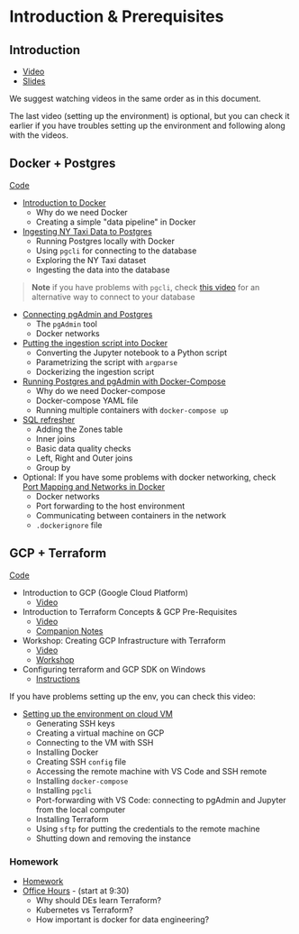# Introduction & Prerequisites

## Introduction

* [Video](https://www.youtube.com/watch?v=bkJZDmreIpA&list=PL3MmuxUbc_hJed7dXYoJw8DoCuVHhGEQb)
* [Slides](https://www.slideshare.net/AlexeyGrigorev/data-engineering-zoomcamp-introduction)

We suggest watching videos in the same order as in this document.

The last video (setting up the environment) is optional, but you can check it earlier
if you have troubles setting up the environment and following along with the videos.

## Docker + Postgres

[Code](code/1_docker_sql)

* [Introduction to Docker](https://www.youtube.com/watch?v=EYNwNlOrpr0&list=PL3MmuxUbc_hJed7dXYoJw8DoCuVHhGEQb)
  * Why do we need Docker
  * Creating a simple "data pipeline" in Docker
* [Ingesting NY Taxi Data to Postgres](https://www.youtube.com/watch?v=2JM-ziJt0WI&list=PL3MmuxUbc_hJed7dXYoJw8DoCuVHhGEQb)
  * Running Postgres locally with Docker
  * Using `pgcli` for connecting to the database
  * Exploring the NY Taxi dataset
  * Ingesting the data into the database

> **Note** if you have problems with `pgcli`, check [this video](https://www.youtube.com/watch?v=3IkfkTwqHx4&list=PL3MmuxUbc_hJed7dXYoJw8DoCuVHhGEQb) for an alternative way to connect to your database

* [Connecting pgAdmin and Postgres](https://www.youtube.com/watch?v=hCAIVe9N0ow&list=PL3MmuxUbc_hJed7dXYoJw8DoCuVHhGEQb)
  * The `pgAdmin` tool
  * Docker networks
* [Putting the ingestion script into Docker](https://www.youtube.com/watch?v=B1WwATwf-vY&list=PL3MmuxUbc_hJed7dXYoJw8DoCuVHhGEQb)
  * Converting the Jupyter notebook to a Python script
  * Parametrizing the script with `argparse`
  * Dockerizing the ingestion script
* [Running Postgres and pgAdmin with Docker-Compose](https://www.youtube.com/watch?v=hKI6PkPhpa0&list=PL3MmuxUbc_hJed7dXYoJw8DoCuVHhGEQb)
  * Why do we need Docker-compose
  * Docker-compose YAML file
  * Running multiple containers with `docker-compose up`
* [SQL refresher](https://www.youtube.com/watch?v=QEcps_iskgg&list=PL3MmuxUbc_hJed7dXYoJw8DoCuVHhGEQb)
  * Adding the Zones table
  * Inner joins
  * Basic data quality checks
  * Left, Right and Outer joins
  * Group by
* Optional: If you have some problems with docker networking, check [Port Mapping and Networks in Docker](https://www.youtube.com/watch?v=tOr4hTsHOzU&list=PL3MmuxUbc_hJed7dXYoJw8DoCuVHhGEQb)
  * Docker networks
  * Port forwarding to the host environment
  * Communicating between containers in the network
  * `.dockerignore` file

## GCP + Terraform

[Code](code/2_terraform_gcp)

* Introduction to GCP (Google Cloud Platform)
  * [Video](https://www.youtube.com/watch?v=18jIzE41fJ4&list=PL3MmuxUbc_hJed7dXYoJw8DoCuVHhGEQb)
* Introduction to Terraform Concepts & GCP Pre-Requisites
  * [Video](https://www.youtube.com/watch?v=Hajwnmj0xfQ&list=PL3MmuxUbc_hJed7dXYoJw8DoCuVHhGEQb)
  * [Companion Notes](code/2_terraform_gcp)
* Workshop: Creating GCP Infrastructure with Terraform
  * [Video](https://www.youtube.com/watch?v=dNkEgO-CExg&list=PL3MmuxUbc_hJed7dXYoJw8DoCuVHhGEQb)
  * [Workshop](code/2_terraform_gcp/terraform)
* Configuring terraform and GCP SDK on Windows
  * [Instructions](code/2_terraform_gcp/windows.md)

If you have problems setting up the env, you can check this video:

* [Setting up the environment on cloud VM](https://www.youtube.com/watch?v=ae-CV2KfoN0&list=PL3MmuxUbc_hJed7dXYoJw8DoCuVHhGEQb)
  * Generating SSH keys
  * Creating a virtual machine on GCP
  * Connecting to the VM with SSH
  * Installing Docker
  * Creating SSH `config` file
  * Accessing the remote machine with VS Code and SSH remote
  * Installing `docker-compose`
  * Installing `pgcli`
  * Port-forwarding with VS Code: connecting to pgAdmin and Jupyter from the local computer
  * Installing Terraform
  * Using `sftp` for putting the credentials to the remote machine
  * Shutting down and removing the instance

### Homework

* [Homework](homework.md)
* [Office Hours](https://youtu.be/Vpt1BRWT1c0?t=570) - (start at 9:30)
  * Why should DEs learn Terraform?
  * Kubernetes vs Terraform?
  * How important is docker for data engineering?
